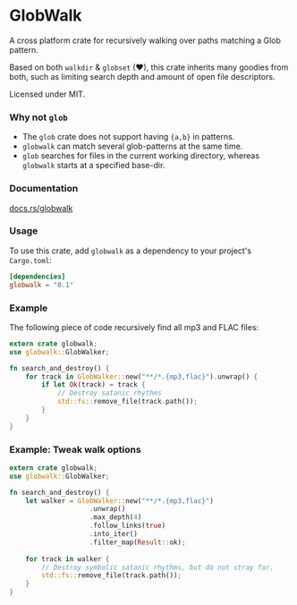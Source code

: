 # GlobWalk #
A cross platform crate for recursively walking over paths matching a Glob pattern.

Based on both `walkdir` &️ `globset` (❤), this crate inherits many goodies from both, such as limiting search depth and amount of open file descriptors. 

Licensed under MIT.

### Why not `glob` ###

 - The `glob` crate does not support having `{a,b}` in patterns.
 - `globwalk` can match several glob-patterns at the same time.
 - `glob` searches for files in the current working directory, whereas `globwalk` starts at a specified base-dir.

### Documentation ###

[docs.rs/globwalk](https://docs.rs/globwalk/)

### Usage ###

To use this crate, add `globwalk` as a dependency to your project's `Cargo.toml`:

```toml
[dependencies]
globwalk = "0.1"
```

### Example ###

The following piece of code recursively find all mp3 and FLAC files:

```rust
extern crate globwalk;
use globwalk::GlobWalker;

fn search_and_destroy() {
    for track in GlobWalker::new("**/*.{mp3,flac}").unwrap() {
        if let Ok(track) = track {
            // Destroy satanic rhythms
            std::fs::remove_file(track.path());
        } 
    }
}
```


### Example: Tweak walk options

```rust
extern crate globwalk;
use globwalk::GlobWalker;

fn search_and_destroy() {
    let walker = GlobWalker::new("**/*.{mp3,flac}")
                    .unwrap()
                    .max_depth(4)
                    .follow_links(true)
                    .into_iter()
                    .filter_map(Result::ok);
                    
    for track in walker {
        // Destroy symbolic satanic rhythms, but do not stray far.
        std::fs::remove_file(track.path()); 
    }
}
```